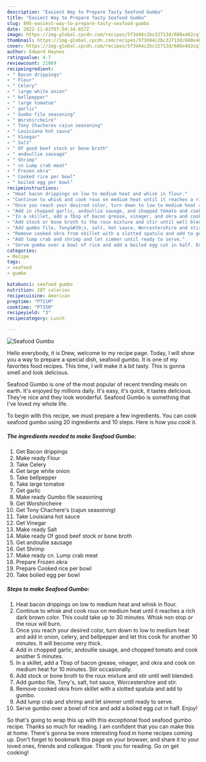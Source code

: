 ```yaml
---
description: "Easiest Way to Prepare Tasty Seafood Gumbo"
title: "Easiest Way to Prepare Tasty Seafood Gumbo"
slug: 895-easiest-way-to-prepare-tasty-seafood-gumbo
date: 2022-11-01T07:54:34.657Z
image: https://img-global.cpcdn.com/recipes/5f3d44c2bc32713d/680x482cq70/seafood-gumbo-recipe-main-photo.jpg
thumbnail: https://img-global.cpcdn.com/recipes/5f3d44c2bc32713d/680x482cq70/seafood-gumbo-recipe-main-photo.jpg
cover: https://img-global.cpcdn.com/recipes/5f3d44c2bc32713d/680x482cq70/seafood-gumbo-recipe-main-photo.jpg
author: Edward Haynes
ratingvalue: 4.7
reviewcount: 21069
recipeingredient:
- " Bacon drippings"
- " Flour"
- " Celery"
- " large white onion"
- " bellpepper"
- " large tomatoe"
- " garlic"
- " Gumbo file seasoning"
- " Worshircheire"
- " Tony Chacheres cajun seasoning"
- " Louisiana hot sauce"
- " Vinegar"
- " Salt"
- " Of good beef stock or bone broth"
- " andoullie sausage"
- " Shrimp"
- " cn Lump crab meat"
- " Frozen okra"
- " Cooked rice per bowl"
- " boiled egg per bowl"
recipeinstructions:
- "Heat bacon drippings on low to medium heat and whisk in flour."
- "Continue to whisk and cook roux on medium heat until it reaches a rich dark brown color. This could take up to 30 minutes. Whisk non stop or the roux will burn."
- "Once you reach your desired color, turn down to low to medium heat and add in onion, celery, and bellpepper and let this cook for another 10 minutes. It will become very thick."
- "Add in chopped garlic, andoullie sauage, and chopped tomato and cook another 5 minutes."
- "In a skillet, add a Tbsp of bacon grease, vinager, and okra and cook on medium heat for 10 minutes. Stir occasionally."
- "Add stock or bone broth to the roux mixture and stir until well blended."
- "Add gumbo file, Tony&#39;s, salt, hot sauce, Worcestershire and stir."
- "Remove cooked okra from skillet with a slotted spatula and add to gumbo."
- "Add lump crab and shrimp and let simmer until ready to serve."
- "Serve gumbo over a bowl of rice and add a boiled egg cut in half. Enjoy!"
categories:
- Recipe
tags:
- seafood
- gumbo

katakunci: seafood gumbo 
nutrition: 287 calories
recipecuisine: American
preptime: "PT21M"
cooktime: "PT35M"
recipeyield: "3"
recipecategory: Lunch

---
```



![Seafood Gumbo](https://img-global.cpcdn.com/recipes/5f3d44c2bc32713d/680x482cq70/seafood-gumbo-recipe-main-photo.jpg)

Hello everybody, it is Drew, welcome to my recipe page. Today, I will show you a way to prepare a special dish, seafood gumbo. It is one of my favorites food recipes. This time, I will make it a bit tasty. This is gonna smell and look delicious.

Seafood Gumbo is one of the most popular of recent trending meals on earth. It's enjoyed by millions daily. It's easy, it's quick, it tastes delicious. They're nice and they look wonderful. Seafood Gumbo is something that I've loved my whole life.




To begin with this recipe, we must prepare a few ingredients. You can cook seafood gumbo using 20 ingredients and 10 steps. Here is how you cook it.

<!--inarticleads1-->

##### The ingredients needed to make Seafood Gumbo:

1. Get  Bacon drippings
1. Make ready  Flour
1. Take  Celery
1. Get  large white onion
1. Take  bellpepper
1. Take  large tomatoe
1. Get  garlic
1. Make ready  Gumbo file seasoning
1. Get  Worshircheire
1. Get  Tony Chachere&#39;s (cajun seasoning)
1. Take  Louisiana hot sauce
1. Get  Vinegar
1. Make ready  Salt
1. Make ready  Of good beef stock or bone broth
1. Get  andoullie sausage
1. Get  Shrimp
1. Make ready  cn. Lump crab meat
1. Prepare  Frozen okra
1. Prepare  Cooked rice per bowl
1. Take  boiled egg per bowl




<!--inarticleads2-->

##### Steps to make Seafood Gumbo:

1. Heat bacon drippings on low to medium heat and whisk in flour.
1. Continue to whisk and cook roux on medium heat until it reaches a rich dark brown color. This could take up to 30 minutes. Whisk non stop or the roux will burn.
1. Once you reach your desired color, turn down to low to medium heat and add in onion, celery, and bellpepper and let this cook for another 10 minutes. It will become very thick.
1. Add in chopped garlic, andoullie sauage, and chopped tomato and cook another 5 minutes.
1. In a skillet, add a Tbsp of bacon grease, vinager, and okra and cook on medium heat for 10 minutes. Stir occasionally.
1. Add stock or bone broth to the roux mixture and stir until well blended.
1. Add gumbo file, Tony&#39;s, salt, hot sauce, Worcestershire and stir.
1. Remove cooked okra from skillet with a slotted spatula and add to gumbo.
1. Add lump crab and shrimp and let simmer until ready to serve.
1. Serve gumbo over a bowl of rice and add a boiled egg cut in half. Enjoy!




So that's going to wrap this up with this exceptional food seafood gumbo recipe. Thanks so much for reading. I am confident that you can make this at home. There's gonna be more interesting food in home recipes coming up. Don't forget to bookmark this page on your browser, and share it to your loved ones, friends and colleague. Thank you for reading. Go on get cooking!
